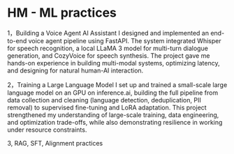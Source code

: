 # HM - ML practices

1，Building a Voice Agent AI Assistant
  I designed and implemented an end-to-end voice agent pipeline using FastAPI. The system integrated Whisper for speech recognition, a local LLaMA 3 model for multi-turn dialogue generation, and CozyVoice for speech synthesis. The project gave me hands-on experience in building multi-modal systems, optimizing latency, and designing for natural human-AI interaction.

2，Training a Large Language Model
  I set up and trained a small-scale large language model on an GPU on inference.ai, building the full pipeline from data collection and cleaning (language detection, deduplication, PII removal) to supervised fine-tuning and LoRA adaptation. This project strengthened my understanding of large-scale training, data engineering, and optimization trade-offs, while also demonstrating resilience in working under resource constraints.

3,  RAG, SFT, Alignment practices
